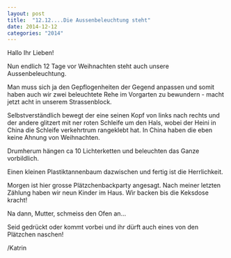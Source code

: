 ```yaml
---
layout: post
title:  "12.12....Die Aussenbeleuchtung steht"
date: 2014-12-12
categories: "2014"
---
```

Hallo Ihr Lieben!


Nun endlich 12 Tage vor Weihnachten steht auch unsere Aussenbeleuchtung.



Man muss sich ja den Gepflogenheiten der Gegend anpassen und somit haben auch wir zwei beleuchtete Rehe im Vorgarten zu bewundern - macht jetzt acht in unserem Strassenblock.



Selbstverständlich bewegt der eine seinen Kopf von links nach rechts und der andere glitzert mit ner roten Schleife um den Hals, wobei der Heini in China die Schleife verkehrtrum rangeklebt hat. In China haben die eben keine Ahnung von Weihnachten.



Drumherum hängen ca 10 Lichterketten und beleuchten das Ganze vorbildlich.



Einen kleinen Plastiktannenbaum dazwischen und fertig ist die Herrlichkeit.



Morgen ist hier grosse Plätzchenbackparty angesagt. Nach meiner letzten Zählung haben wir neun Kinder im Haus. Wir backen bis die Keksdose kracht! 



Na dann, Mutter, schmeiss den Ofen an...



Seid gedrückt oder kommt vorbei und ihr dürft auch eines von den Plätzchen naschen!



/Katrin







